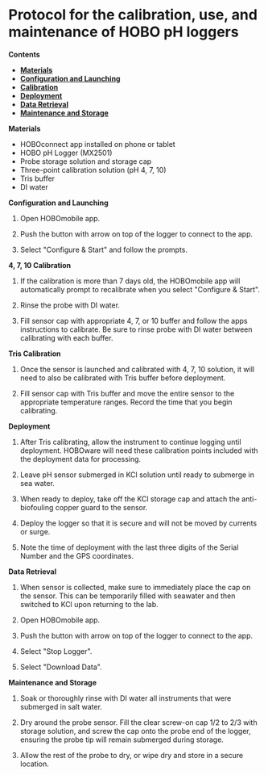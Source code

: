 # Protocol for the calibration, use, and maintenance of HOBO pH loggers

**Contents**  

- [**Materials**](#Materials)
- [**Configuration and Launching**](#Configuration)
- [**Calibration**](#Calibration)
- [**Deployment**](#Deployment)
- [**Data Retrieval**](#Data_Retrieval)
- [**Maintenance and Storage**](#Maintenance)

<a name="Materials"></a> **Materials**  

- HOBOconnect app installed on phone or tablet
- HOBO pH Logger (MX2501)
- Probe storage solution and storage cap
- Three-point calibration solution (pH 4, 7, 10)
- Tris buffer
- DI water



<a name=Configuration></a> **Configuration and Launching**  

1. Open HOBOmobile app.

2. Push the button with arrow on top of the logger to connect to the app.

3. Select "Configure & Start" and follow the prompts.

<a name=Calibration></a> **4, 7, 10 Calibration**

1. If the calibration is more than 7 days old, the HOBOmobile app will automatically prompt to recalibrate when you select "Configure & Start".

2. Rinse the probe with DI water.

2. Fill sensor cap with appropriate 4, 7, or 10 buffer and follow the apps instructions to calibrate. Be sure to rinse probe with DI water between calibrating with each buffer.

**Tris Calibration**

1. Once the sensor is launched and calibrated with 4, 7, 10 solution, it will need to also be calibrated with Tris buffer before deployment.

2. Fill sensor cap with Tris buffer and move the entire sensor to the appropriate temperature ranges. Record the time that you begin calibrating.

<a name=Deployment></a> **Deployment**  

1. After Tris calibrating, allow the instrument to continue logging until deployment. HOBOware will need these calibration points included with the deployment data for processing.

2. Leave pH sensor submerged in KCl solution until ready to submerge in sea water.

3. When ready to deploy, take off the KCl storage cap and attach the anti-biofouling copper guard to the sensor.

3. Deploy the logger so that it is secure and will not be moved by currents or surge.

4. Note the time of deployment with the last three digits of the Serial Number and the GPS coordinates.

<a name="Data_Retrieval"></a> **Data Retrieval**
  

1. When sensor is collected, make sure to immediately place the cap on the sensor. This can be temporarily filled with seawater and then switched to KCl upon returning to the lab.

2. Open HOBOmobile app.

3. Push the button with arrow on top of the logger to connect to the app.

4. Select "Stop Logger".

5. Select "Download Data".

<a name="Maintenance"></a> **Maintenance and Storage**  

1. Soak or thoroughly rinse with DI water all instruments that were submerged in salt water.

2. Dry around the probe sensor.  Fill the clear screw-on cap 1/2 to 2/3 with storage solution, and screw the cap onto the probe end of the logger, ensuring the probe tip will remain submerged during storage.

3. Allow the rest of the probe to dry, or wipe dry and store in a secure location.